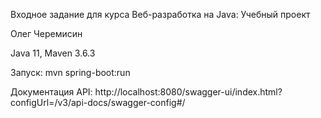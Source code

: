 Входное задание для курса Веб-разработка на Java: Учебный проект

Олег Черемисин

Java 11, Maven 3.6.3

Запуск: mvn spring-boot:run

Документация API: http://localhost:8080/swagger-ui/index.html?configUrl=/v3/api-docs/swagger-config#/
